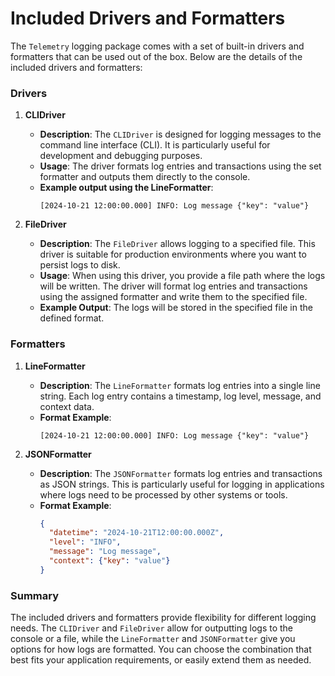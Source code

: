 # Included Drivers and Formatters

The `Telemetry` logging package comes with a set of built-in drivers and formatters that can be used out of the box. Below are the details of the included drivers and formatters:

### Drivers

1. **CLIDriver**
   - **Description**: The `CLIDriver` is designed for logging messages to the command line interface (CLI). It is particularly useful for development and debugging purposes.
   - **Usage**: The driver formats log entries and transactions using the set formatter and outputs them directly to the console.
   - **Example output using the LineFormatter**:
     ```
     [2024-10-21 12:00:00.000] INFO: Log message {"key": "value"}
     ```

2. **FileDriver**
   - **Description**: The `FileDriver` allows logging to a specified file. This driver is suitable for production environments where you want to persist logs to disk.
   - **Usage**: When using this driver, you provide a file path where the logs will be written. The driver will format log entries and transactions using the assigned formatter and write them to the specified file.
   - **Example Output**: The logs will be stored in the specified file in the defined format.

### Formatters

1. **LineFormatter**
   - **Description**: The `LineFormatter` formats log entries into a single line string. Each log entry contains a timestamp, log level, message, and context data.
   - **Format Example**:
     ```
     [2024-10-21 12:00:00.000] INFO: Log message {"key": "value"}
     ```

2. **JSONFormatter**
   - **Description**: The `JSONFormatter` formats log entries and transactions as JSON strings. This is particularly useful for logging in applications where logs need to be processed by other systems or tools.
   - **Format Example**:
     ```json
     {
       "datetime": "2024-10-21T12:00:00.000Z",
       "level": "INFO",
       "message": "Log message",
       "context": {"key": "value"}
     }
     ```

### Summary

The included drivers and formatters provide flexibility for different logging needs. The `CLIDriver` and `FileDriver` allow for outputting logs to the console or a file, while the `LineFormatter` and `JSONFormatter` give you options for how logs are formatted. You can choose the combination that best fits your application requirements, or easily extend them as needed.